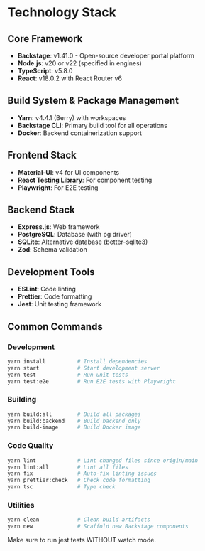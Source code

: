 # Technology Stack

## Core Framework
- **Backstage**: v1.41.0 - Open-source developer portal platform
- **Node.js**: v20 or v22 (specified in engines)
- **TypeScript**: v5.8.0
- **React**: v18.0.2 with React Router v6

## Build System & Package Management
- **Yarn**: v4.4.1 (Berry) with workspaces
- **Backstage CLI**: Primary build tool for all operations
- **Docker**: Backend containerization support

## Frontend Stack
- **Material-UI**: v4 for UI components
- **React Testing Library**: For component testing
- **Playwright**: For E2E testing

## Backend Stack
- **Express.js**: Web framework
- **PostgreSQL**: Database (with pg driver)
- **SQLite**: Alternative database (better-sqlite3)
- **Zod**: Schema validation

## Development Tools
- **ESLint**: Code linting
- **Prettier**: Code formatting
- **Jest**: Unit testing framework

## Common Commands

### Development
```bash
yarn install          # Install dependencies
yarn start            # Start development server
yarn test             # Run unit tests
yarn test:e2e         # Run E2E tests with Playwright
```

### Building
```bash
yarn build:all        # Build all packages
yarn build:backend    # Build backend only
yarn build-image      # Build Docker image
```

### Code Quality
```bash
yarn lint             # Lint changed files since origin/main
yarn lint:all         # Lint all files
yarn fix              # Auto-fix linting issues
yarn prettier:check   # Check code formatting
yarn tsc              # Type check
```

### Utilities
```bash
yarn clean            # Clean build artifacts
yarn new              # Scaffold new Backstage components
```

Make sure to run jest tests WITHOUT watch mode.